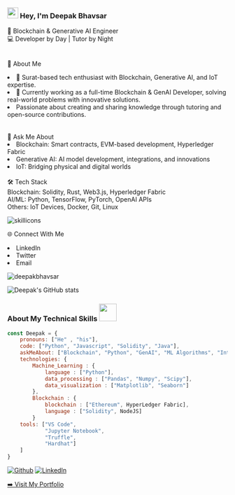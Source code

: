 <!-- ### Hi there 👋 -->

<h3>  <img src="https://media.giphy.com/media/hvRJCLFzcasrR4ia7z/giphy.gif" _target="_blank" width="25px"> Hey, I'm Deepak Bhavsar </h3>

🔭 Blockchain & Generative AI Engineer<br>
💻 Developer by Day | Tutor by Night<br>
<br>
<br>
🚀 About Me<br>
<li> 📍 Surat-based tech enthusiast with Blockchain, Generative AI, and IoT expertise.<br>
<li> 💼 Currently working as a full-time Blockchain & GenAI Developer, solving real-world problems with innovative solutions.<br>
<li> Passionate about creating and sharing knowledge through tutoring and open-source contributions.<br>
<br>
<br>
💬 Ask Me About<br>
<li> Blockchain: Smart contracts, EVM-based development, Hyperledger Fabric
<li> Generative AI: AI model development, integrations, and innovations
<li> IoT: Bridging physical and digital worlds
<br>
<br>
🛠 Tech Stack<br>
Blockchain: Solidity, Rust, Web3.js, Hyperledger Fabric<br>
AI/ML: Python, TensorFlow, PyTorch, OpenAI APIs<br>
Others: IoT Devices, Docker, Git, Linux<br>

![skillicons](https://skillicons.dev/icons?i=py,solidity,flask,fastapi,git,docker,bash,mysql,github,gitlab,heroku,ipfs,js,netlify,nodejs,opencv,postgres,regex,ubuntu)

🌐 Connect With Me
<li> LinkedIn
<li> Twitter
<li> Email
<p><img align="center" src="https://github-readme-stats.vercel.app/api/top-langs?username=deepakbhavsar43&show_icons=true&locale=en&layout=compact&hide=php&theme=dark" _target="_blank" alt="deepakbhavsar" /></p>

![Deepak's GitHub stats](https://github-readme-stats.vercel.app/api?username=deepakbhavsar43&theme=dark&show_icons=true)

<!-- [![deepak's wakatime stats](https://github-readme-stats.vercel.app/api/wakatime?username=deepakbhavsar43)](https://github.com/anuraghazra/github-readme-stats) -->


### About My Technical Skills <img src="https://media.giphy.com/media/WUlplcMpOCEmTGBtBW/giphy.gif" width="40"> 
``` js
const Deepak = {
    pronouns: ["He" , "his"],
    code: ["Python", "Javascript", "Solidity", "Java"],
    askMeAbout: ["Blockchain", "Python", "GenAI", "ML Algorithms", "Internet of Things"],
    technologies: {   
        Machine_Learning : {
            language : ["Python"],
            data_processing : ["Pandas", "Numpy", "Scipy"],
            data_visualization : ["Matplotlib", "Seaborn"]
        },
        Blockchain : {
            blockchain : ["Ethereum", HyperLedger Fabric],
            language : ["Solidity", NodeJS]
        }
    tools: ["VS Code", 
            "Jupyter Notebook",
            "Truffle",
            "Hardhat"]
    ] 
}
```
<p>
  <a href="https://github.com/deepakbhavsar43" target="_blank"><img alt="Github" src="https://img.shields.io/badge/GitHub-%2312100E.svg?&style=for-the-badge&logo=Github&logoColor=white" /></a> 
  <a href="https://www.linkedin.com/in/deepakbhavsar43/"  target="_blank"><img alt="LinkedIn" src="https://img.shields.io/badge/linkedin-%230077B5.svg?&style=for-the-badge&logo=linkedin&logoColor=white" /></a>
</p>

<a href="https://deepakbhavsar.com">➡️ Visit My Portfolio</a></h3>
